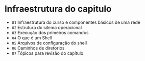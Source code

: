 # Infraestrutura do capitulo

* `01` Infraestrutura do curso e componentes básicos de uma rede
* `02` Estrutura do sitema operacional
* `03` Execução dos primeiros comandos
* `04` O que é um Shell 
* `05` Arquivos de configuração do shell
* `06` Caminhos de diretorios
* `07` Tópicos para revisão do capítulo

# 